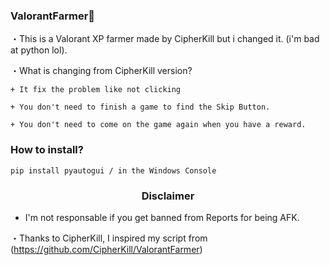 ### ValorantFarmer👻
・This is a Valorant XP farmer made by CipherKill but i changed it. (i'm bad at python lol).

  ・What is changing from CipherKill version?

    + It fix the problem like not clicking

    + You don't need to finish a game to find the Skip Button.

    + You don't need to come on the game again when you have a reward.
 

### How to install?
```python3
pip install pyautogui / in the Windows Console
``` 

 ### <p align="center">Disclaimer</p>
 * I'm not responsable if you get banned from Reports for being AFK.
 
 
・Thanks to CipherKill, I inspired my script from (https://github.com/CipherKill/ValorantFarmer)


